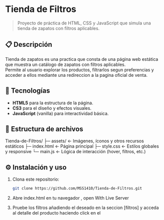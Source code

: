 

# Tienda de Filtros

> Proyecto de práctica de HTML, CSS y JavaScript que simula una tienda de zapatos con filtros aplicables.

## 📋 Descripción

Tienda de zapatos es una practica que consta de  una página web estática que muestra un catálogo de zapatos con filtros aplicables.  
Permite al usuario explorar los productos, filtrarlos segun preferencias y acceder a ellos mediante una redireccion a la pagina oficial de venta.

## 🚀 Tecnologías

- **HTML5** para la estructura de la página.  
- **CS3** para el diseño y efectos visuales.  
- **JavaScript** (vanilla) para interactividad básica.

## 📁 Estructura de archivos

Tienda-de-Filtros/
├─ assets/ ← Imágenes, íconos y otros recursos estáticos
├─ index.html ← Página principal
├─ style.css ← Estilos globales y responsive
└─ main.js ← Lógica de interacción (hover, filtros, etc.)


## ⚙️ Instalación y uso

1. Clona este repositorio:
   ```bash
   git clone https://github.com/MSS1410/Tienda-de-Filtros.git
   
2. Abre index.html en tu navegador , open With Live Server


3. Pruebe los filtros añadiendo el deseado en la seccion [filtros] y acceda al detalle del producto haciendo click en el
